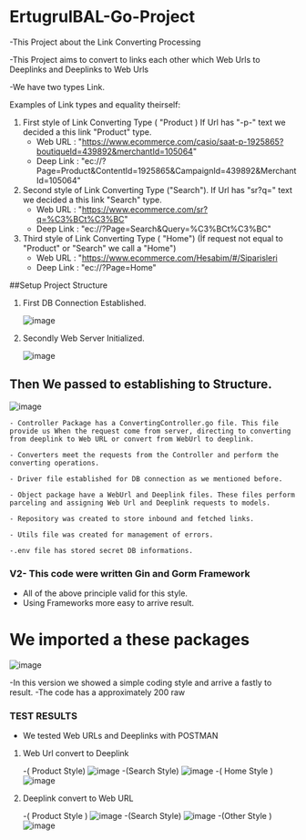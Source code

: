 # ErtugrulBAL-Go-Project
-This Project about the Link Converting Processing

-This Project aims to convert to links each other which Web Urls to Deeplinks and Deeplinks to Web Urls 

-We have two types Link.


Examples of Link types and equality theirself:
1. First style of Link Converting Type ( "Product ) If Url has "-p-" text we decided a this link "Product" type.
    - Web URL : "https://www.ecommerce.com/casio/saat-p-1925865?boutiqueId=439892&merchantId=105064"
    - Deep Link : "ec://?Page=Product&ContentId=1925865&CampaignId=439892&MerchantId=105064"
2. Second style of Link Converting Type ("Search"). If Url has "sr?q=" text we decided a this link "Search" type.
    - Web URL : "https://www.ecommerce.com/sr?q=%C3%BCt%C3%BC"
    - Deep Link : "ec://?Page=Search&Query=%C3%BCt%C3%BC"
3. Third style of Link Converting Type ( "Home") (İf request not equal to "Product" or "Search" we call a "Home")
    - Web URL : "https://www.ecommerce.com/Hesabim/#/Siparisleri
    - Deep Link : "ec://?Page=Home"

##Setup Project Structure

1. First  DB Connection Established.

    ![image](https://user-images.githubusercontent.com/92356291/148545485-7b2ee9d9-f3e0-4ac3-b6fa-4a76575ca86f.png)
2. Secondly Web Server Initialized.

    ![image](https://user-images.githubusercontent.com/92356291/148546223-6383749b-6e31-473f-a861-81d2aeed9f1c.png)
## Then We passed to establishing to Structure.
![image](https://user-images.githubusercontent.com/92356291/148573437-6388dc3d-6f31-47d2-af56-ef9779e4f744.png)
    


    - Controller Package has a ConvertingController.go file. This file provide us When the request come from server, directing to converting from deeplink to Web URL or convert from WebUrl to deeplink.
    
    - Converters meet the requests from the Controller and perform the converting operations.
    
    - Driver file established for DB connection as we mentioned before.
    
    - Object package have a WebUrl and Deeplink files. These files perform parceling and assigning Web Url and Deeplink requests to models.
    
    - Repository was created to store inbound and fetched links.
    
    - Utils file was created for management of errors.
    
    -.env file has stored secret DB informations. 
### V2- This code were written Gin and Gorm Framework

- All of the above principle valid for this style. 
- Using Frameworks more easy to arrive result.

# We imported a these packages

![image](https://user-images.githubusercontent.com/92356291/148694552-8ec47657-740f-4f51-a3ed-1a3e4703c081.png)

-In this version we showed a simple coding style and arrive a fastly to result.
-The code has a approximately 200 raw 
### TEST RESULTS
- We tested Web URLs and Deeplinks with POSTMAN

1. Web Url convert to Deeplink

    -( Product Style)
    ![image](https://user-images.githubusercontent.com/92356291/148695697-7a73919b-39bf-434c-beaf-1641f3fbdef2.png)
    -(Search Style)
    ![image](https://user-images.githubusercontent.com/92356291/148695743-ff0c5cef-58ad-4158-a190-79fb9428c55a.png)
    -( Home Style )
    ![image](https://user-images.githubusercontent.com/92356291/148695768-eb5a71db-7508-46cc-afd9-e249fcf17848.png)

2. Deeplink convert to Web URL

    -( Product Style )
    ![image](https://user-images.githubusercontent.com/92356291/148695795-c8e69999-ee4e-4a90-9179-c9b99a614e96.png)
    -(Search Style)
    ![image](https://user-images.githubusercontent.com/92356291/148695816-b8f0b8c5-10bb-43e0-8964-aa16cfdb6e65.png)
    -(Other Style )
    ![image](https://user-images.githubusercontent.com/92356291/148695853-f642d496-1956-4552-8b60-29b32f29b4bf.png)

    
